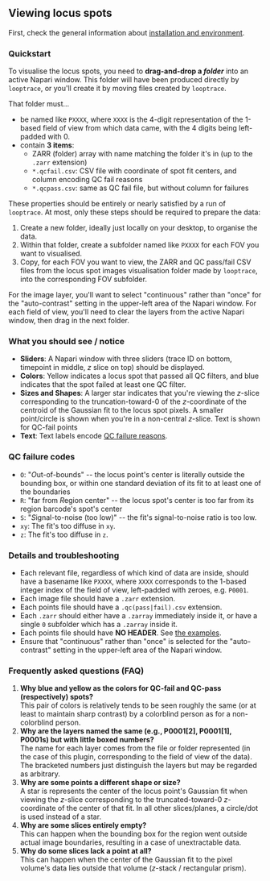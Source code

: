 ## Viewing locus spots
First, check the general information about [installation and environment](./README.md#installation-and-environment).

### Quickstart
To visualise the locus spots, you need to __drag-and-drop a _folder___ into an active Napari window. This folder will have been produced directly by `looptrace`, or you'll create it by moving files created by `looptrace`.

That folder must...
* be named like `PXXXX`, where `XXXX` is the 4-digit representation of the 1-based field of view from which data came, with the 4 digits being left-padded with 0.
* contain __3 items__:
    * ZARR (folder) array with name matching the folder it's in (up to the `.zarr` extension)
    * `*.qcfail.csv`: CSV file with coordinate of spot fit centers, and column encoding QC fail reasons
    * `*.qcpass.csv`: same as QC fail file, but without column for failures

These properties should be entirely or nearly satisfied by a run of `looptrace`. 
At most, only these steps should be required to prepare the data:
1. Create a new folder, ideally just locally on your desktop, to organise the data.
1. Within that folder, create a subfolder named like `PXXXX` for each FOV you want to visualised.
1. Copy, for each FOV you want to view, the ZARR and QC pass/fail CSV files from the locus spot images visualisation folder made by `looptrace`, into the corresponding FOV subfolder.

For the image layer, you'll want to select "continuous" rather than "once" for the "auto-contrast" setting in the upper-left area of the Napari window. For each field of view, you'll need to clear the layers from the active Napari window, then drag in the next folder.

### What you should see / notice
* __Sliders__: A Napari window with three sliders (trace ID on bottom, timepoint in middle, $z$ slice on top) should be displayed. 
* __Colors__: Yellow indicates a locus spot that passed all QC filters, and blue indicates that the spot failed at least one QC filter. 
* __Sizes and Shapes__: A larger star indicates that you're viewing the $z$-slice corresponding to the truncation-toward-0 of the $z$-coordinate of the centroid of the Gaussian fit to the locus spot pixels. A smaller point/circle is shown when you're in a non-central $z$-slice. Text is shown for QC-fail points
* __Text__: Text labels encode [QC failure reasons](#qc-failure-codes).

### QC failure codes
* `O`: "*O*ut-of-bounds" -- the locus point's center is literally outside the bounding box, or within one standard deviation of its fit to at least one of the boundaries
* `R`: "far from *R*egion center" -- the locus spot's center is too far from its region barcode's spot's center
* `S`: "*S*ignal-to-noise (too low)" -- the fit's signal-to-noise ratio is too low.
* `xy`: The fit's too diffuse in `xy`.
* `z`: The fit's too diffuse in `z`.

### Details and troubleshooting
* Each relevant file, regardless of which kind of data are inside, should have a basename like `PXXXX`, where `XXXX` corresponds to the 1-based integer index of the field of view, left-padded with zeroes, e.g. `P0001`.
* Each image file should have a `.zarr` extension.
* Each points file should have a `.qc(pass|fail).csv` extension.
* Each `.zarr` should either have a `.zarray` immediately inside it, or have a single `0` subfolder which has a `.zarray` inside it.
* Each points file should have __NO HEADER__. See [the examples](../looptrace_loci_vis/examples/).
* Ensure that "continuous" rather than "once" is selected for the "auto-contrast" setting in the upper-left area of the Napari window.

### Frequently asked questions (FAQ)
1. __Why blue and yellow as the colors for QC-fail and QC-pass (respectively) spots?__\
    This pair of colors is relatively tends to be seen roughly the same (or at least to maintain sharp contrast) by a colorblind person as for a non-colorblind person.
1. __Why are the layers named the same (e.g., P0001[2], P0001[1], P0001s) but with little boxed numbers?__\
    The name for each layer comes from the file or folder represented (in the case of this plugin, corresponding to the field of view of the data). The bracketed numbers just distinguish the layers but may be regarded as arbitrary.
1. __Why are some points a different shape or size?__\
    A star is represents the center of the locus point's Gaussian fit when viewing the $z$-slice corresponding to the truncated-toward-0 $z$-coordinate of the center of that fit. In all other slices/planes, a circle/dot is used instead of a star.
1. __Why are some slices entirely empty?__\
    This can happen when the bounding box for the region went outside actual image boundaries, resulting in a case of unextractable data.
1. __Why do some slices lack a point at all?__\
    This can happen when the center of the Gaussian fit to the pixel volume's data lies outside that volume ($z$-stack / rectangular prism).
